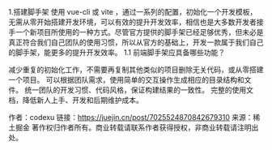 1.搭建脚手架
使用 vue-cli 或 vite ，通过一系列的配置，初始化一个开发模板，无需从零开始搭建开发环境，可以有效的提升开发效率，相信也是大多数开发者接手一个新项目所使用的一种方式。尽管官方提供的脚手架已经足够优秀，但未必是真正符合我们自己团队的使用习惯，所以从官方的基础上，开发一款属于我们自己的脚手架，能更多的提升开发效率。
1.1 前端脚手架应具备哪些功能？

减少重复的初始化工作，不需要再复制其他类似的项目删除无关代码，或从零搭建一个项目。
可以根据团队需求，使用简单的交互操作生成相应的目录结构和文件。
统一团队的开发习惯、代码风格，保证构建结果的一致性。
完整的使用文档，降低新人上手、开发和后期维护成本。

作者：codexu
链接：https://juejin.cn/post/7025524870842679310
来源：稀土掘金
著作权归作者所有。商业转载请联系作者获得授权，非商业转载请注明出处。